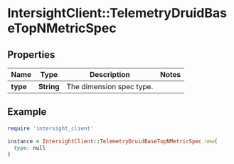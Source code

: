 # IntersightClient::TelemetryDruidBaseTopNMetricSpec

## Properties

| Name | Type | Description | Notes |
| ---- | ---- | ----------- | ----- |
| **type** | **String** | The dimension spec type. |  |

## Example

```ruby
require 'intersight_client'

instance = IntersightClient::TelemetryDruidBaseTopNMetricSpec.new(
  type: null
)
```

